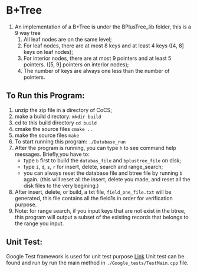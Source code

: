 # B+Tree

1. An implementation of a B+Tree is under the BPlusTree_lib folder, this is a 9 way tree
   1. All leaf nodes are on the same level;
   2. For leaf nodes, there are at most 8 keys and at least 4 keys ([4, 8] keys on leaf nodes);
   3. For interior nodes, there are at most 9 pointers and at least 5 pointers. ([5, 9] pointers on interior nodes);
   4. The number of keys are always one less than the number of pointers.

## To Run this Program:
1. unzip the zip file in a directory of CoCS;
2. make a build directory: `mkdir build`
3. cd to this build directory `cd build`
4. cmake the source files `cmake ..`
5. make the source files `make`
6. To start running this program: `./Database_run`
7. After the program is running, you can type `h` to see command help messages. Briefly,you have to:
   * type `b` first to build the `databas_file` and `bplustree_file` on disk;
   * type `i`, `d`, `s`, `r` for insert, delete, search and range_search;
   * you can always reset the database file and btree file by running `b` again.
     (this will reset all the insert, delete you made, and reset all the disk files to the very begining.)
8. After insert, delete, or build, a txt file, `field_one_file.txt` will be generated, this file contains all the field1s in order for verification purpose.
9. Note: for range search, if you input keys that are not exist in the btree, this program will output a subset of the existing records that belongs to the range you input.

## Unit Test:
Google Test framework is used for unit test purpose [Link](https://www.jetbrains.com/help/clion/creating-google-test-run-debug-configuration-for-test.html#code-gen-menu)
Unit test can be found and run by run the main method in `./Google_tests/TestMain.cpp` file.
